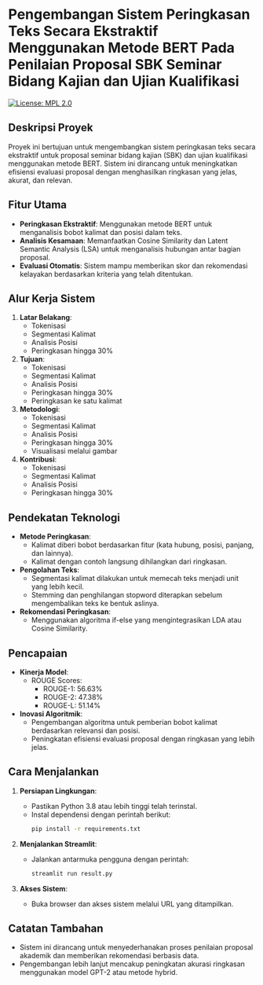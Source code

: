 # Pengembangan Sistem Peringkasan Teks Secara Ekstraktif Menggunakan Metode BERT Pada Penilaian Proposal SBK Seminar Bidang Kajian dan Ujian Kualifikasi

[![License: MPL 2.0](https://img.shields.io/badge/License-MPL_2.0-brightgreen.svg)](https://opensource.org/licenses/MPL-2.0)

## Deskripsi Proyek

Proyek ini bertujuan untuk mengembangkan sistem peringkasan teks secara ekstraktif untuk proposal seminar bidang kajian (SBK) dan ujian kualifikasi menggunakan metode BERT. Sistem ini dirancang untuk meningkatkan efisiensi evaluasi proposal dengan menghasilkan ringkasan yang jelas, akurat, dan relevan.

## Fitur Utama

- **Peringkasan Ekstraktif**: Menggunakan metode BERT untuk menganalisis bobot kalimat dan posisi dalam teks.
- **Analisis Kesamaan**: Memanfaatkan Cosine Similarity dan Latent Semantic Analysis (LSA) untuk menganalisis hubungan antar bagian proposal.
- **Evaluasi Otomatis**: Sistem mampu memberikan skor dan rekomendasi kelayakan berdasarkan kriteria yang telah ditentukan.

## Alur Kerja Sistem

1. **Latar Belakang**:
   - Tokenisasi
   - Segmentasi Kalimat
   - Analisis Posisi
   - Peringkasan hingga 30%
2. **Tujuan**:
   - Tokenisasi
   - Segmentasi Kalimat
   - Analisis Posisi
   - Peringkasan hingga 30%
   - Peringkasan ke satu kalimat
3. **Metodologi**:
   - Tokenisasi
   - Segmentasi Kalimat
   - Analisis Posisi
   - Peringkasan hingga 30%
   - Visualisasi melalui gambar
4. **Kontribusi**:
   - Tokenisasi
   - Segmentasi Kalimat
   - Analisis Posisi
   - Peringkasan hingga 30%

## Pendekatan Teknologi

- **Metode Peringkasan**:
  - Kalimat diberi bobot berdasarkan fitur (kata hubung, posisi, panjang, dan lainnya).
  - Kalimat dengan contoh langsung dihilangkan dari ringkasan.
- **Pengolahan Teks**:
  - Segmentasi kalimat dilakukan untuk memecah teks menjadi unit yang lebih kecil.
  - Stemming dan penghilangan stopword diterapkan sebelum mengembalikan teks ke bentuk aslinya.
- **Rekomendasi Peringkasan**:
  - Menggunakan algoritma if-else yang mengintegrasikan LDA atau Cosine Similarity.

## Pencapaian

- **Kinerja Model**:
  - ROUGE Scores:
    - ROUGE-1: 56.63%
    - ROUGE-2: 47.38%
    - ROUGE-L: 51.14%
- **Inovasi Algoritmik**:
  - Pengembangan algoritma untuk pemberian bobot kalimat berdasarkan relevansi dan posisi.
  - Peningkatan efisiensi evaluasi proposal dengan ringkasan yang lebih jelas.

## Cara Menjalankan

1. **Persiapan Lingkungan**:
   - Pastikan Python 3.8 atau lebih tinggi telah terinstal.
   - Instal dependensi dengan perintah berikut:
     ```bash
     pip install -r requirements.txt
     ```

2. **Menjalankan Streamlit**:
   - Jalankan antarmuka pengguna dengan perintah:
     ```bash
     streamlit run result.py
     ```

3. **Akses Sistem**:
   - Buka browser dan akses sistem melalui URL yang ditampilkan.

## Catatan Tambahan

- Sistem ini dirancang untuk menyederhanakan proses penilaian proposal akademik dan memberikan rekomendasi berbasis data.
- Pengembangan lebih lanjut mencakup peningkatan akurasi ringkasan menggunakan model GPT-2 atau metode hybrid.
